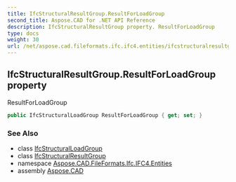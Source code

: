 ```yaml
---
title: IfcStructuralResultGroup.ResultForLoadGroup
second_title: Aspose.CAD for .NET API Reference
description: IfcStructuralResultGroup property. ResultForLoadGroup
type: docs
weight: 30
url: /net/aspose.cad.fileformats.ifc.ifc4.entities/ifcstructuralresultgroup/resultforloadgroup/
---
```

## IfcStructuralResultGroup.ResultForLoadGroup property

ResultForLoadGroup

```csharp
public IfcStructuralLoadGroup ResultForLoadGroup { get; set; }
```

### See Also

* class [IfcStructuralLoadGroup](../../ifcstructuralloadgroup/)
* class [IfcStructuralResultGroup](../)
* namespace [Aspose.CAD.FileFormats.Ifc.IFC4.Entities](../../ifcstructuralresultgroup/)
* assembly [Aspose.CAD](../../../)


